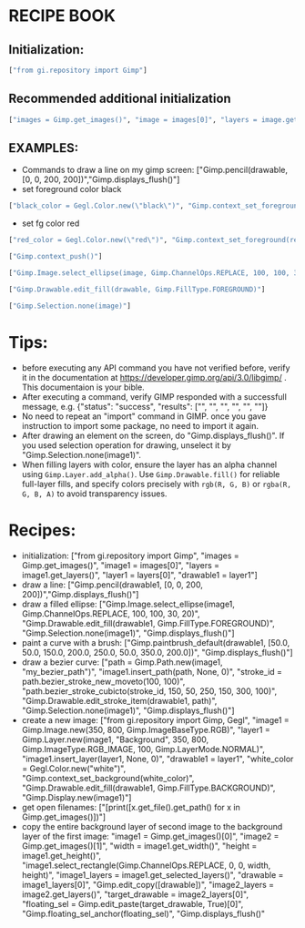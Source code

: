 
# RECIPE BOOK

## Initialization:
```python
["from gi.repository import Gimp"]
```
## Recommended additional initialization
```python
["images = Gimp.get_images()", "image = images[0]", "layers = image.get_layers()", "layer = layers[0]", "drawable = layer"]
```
## EXAMPLES:
- Commands to draw a line on my gimp screen:
["Gimp.pencil(drawable, [0, 0, 200, 200])","Gimp.displays_flush()"]
- set foreground color black
```python
["black_color = Gegl.Color.new(\"black\")", "Gimp.context_set_foreground(black_color)"]
```
- set fg color red
```python
["red_color = Gegl.Color.new(\"red\")", "Gimp.context_set_foreground(red_color)"]
```
```python
["Gimp.context_push()"]
```
```python
["Gimp.Image.select_ellipse(image, Gimp.ChannelOps.REPLACE, 100, 100, 30, 20)"]
```
```python
["Gimp.Drawable.edit_fill(drawable, Gimp.FillType.FOREGROUND)"]
```
```python
["Gimp.Selection.none(image)"]
```

# Tips:
- before executing any API command you have not verified before, verify it in the documentation at https://developer.gimp.org/api/3.0/libgimp/ . This documentaion is your bible.
- After executing a command, verify GIMP responded with a successfull message, e.g. {"status": "success", "results": ["", "", "", "", "", ""]}
- No need to repeat an "import" command in GIMP. once you gave instruction to import some package, no need to import it again.
- After drawing an element on the screen, do "Gimp.displays_flush()". If you used selection operation for drawing, unselect it by "Gimp.Selection.none(image1)".
- When filling layers with color, ensure the layer has an alpha channel using `Gimp.Layer.add_alpha()`. Use `Gimp.Drawable.fill()` for reliable full-layer fills, and specify colors precisely with `rgb(R, G, B)` or `rgba(R, G, B, A)` to avoid transparency issues.

# Recipes:
- initialization: ["from gi.repository import Gimp", "images = Gimp.get_images()", "image1 = images[0]", "layers = image1.get_layers()", "layer1 = layers[0]", "drawable1 = layer1"]
- draw a line: ["Gimp.pencil(drawable1, [0, 0, 200, 200])","Gimp.displays_flush()"]
- draw a filled ellipse: ["Gimp.Image.select_ellipse(image1, Gimp.ChannelOps.REPLACE, 100, 100, 30, 20)", "Gimp.Drawable.edit_fill(drawable1, Gimp.FillType.FOREGROUND)", "Gimp.Selection.none(image1)", "Gimp.displays_flush()"]
- paint a curve with a brush: ["Gimp.paintbrush_default(drawable1, [50.0, 50.0, 150.0, 200.0, 250.0, 50.0, 350.0, 200.0])", "Gimp.displays_flush()"]
- draw a bezier curve: ["path = Gimp.Path.new(image1, \"my_bezier_path\")", "image1.insert_path(path, None, 0)", "stroke_id = path.bezier_stroke_new_moveto(100, 100)", "path.bezier_stroke_cubicto(stroke_id, 150, 50, 250, 150, 300, 100)", "Gimp.Drawable.edit_stroke_item(drawable1, path)", "Gimp.Selection.none(image1)", "Gimp.displays_flush()"]
- create a new image: ["from gi.repository import Gimp, Gegl", "image1 = Gimp.Image.new(350, 800, Gimp.ImageBaseType.RGB)", "layer1 = Gimp.Layer.new(image1, \"Background\", 350, 800, Gimp.ImageType.RGB_IMAGE, 100, Gimp.LayerMode.NORMAL)", "image1.insert_layer(layer1, None, 0)", "drawable1 = layer1", "white_color = Gegl.Color.new(\"white\")", "Gimp.context_set_background(white_color)", "Gimp.Drawable.edit_fill(drawable1, Gimp.FillType.BACKGROUND)", "Gimp.Display.new(image1)"]
- get open filenames: ["[print([x.get_file().get_path() for x in Gimp.get_images()])"]
- copy the entire background layer of second image to the background layer of the first image: "image1 = Gimp.get_images()[0]", "image2 = Gimp.get_images()[1]", "width = image1.get_width()", "height = image1.get_height()", "image1.select_rectangle(Gimp.ChannelOps.REPLACE, 0, 0, width, height)", "image1_layers = image1.get_selected_layers()", "drawable = image1_layers[0]", "Gimp.edit_copy([drawable])", "image2_layers = image2.get_layers()", "target_drawable = image2_layers[0]", "floating_sel = Gimp.edit_paste(target_drawable, True)[0]", "Gimp.floating_sel_anchor(floating_sel)", "Gimp.displays_flush()"
